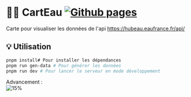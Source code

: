 # 📌💧 CartEau [![Github pages](https://github.com/bizouarn/CartEau/actions/workflows/gh-pages.yml/badge.svg?branch=main)](https://github.com/bizouarn/CartEau/actions/workflows/gh-pages.yml)
Carte pour visualiser les données de l'api https://hubeau.eaufrance.fr/api/

## 💡 Utilisation
```bash
pnpm install# Pour installer les dépendances
pnpm run gen-data # Pour générer les données
pnpm run dev # Pour lancer le serveur en mode développement
```

Advancement :  
![15%](https://us-central1-progress-markdown.cloudfunctions.net/progress/15)
